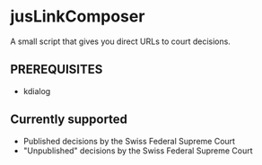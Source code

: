 jusLinkComposer
========

A small script that gives you direct URLs to court decisions.


PREREQUISITES
-------------

- kdialog



Currently supported 
-------------------

- Published decisions by the Swiss Federal Supreme Court
- "Unpublished" decisions by the Swiss Federal Supreme Court
